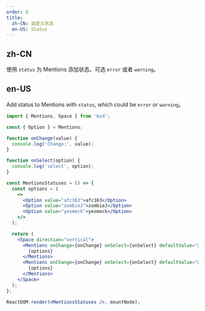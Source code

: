 ```yaml
---
order: 8
title:
  zh-CN: 自定义状态
  en-US: Status
---
```


## zh-CN

使用 `status` 为 Mentions 添加状态。可选 `error` 或者 `warning`。

## en-US

Add status to Mentions with `status`, which could be `error` or `warning`。

```jsx
import { Mentions, Space } from 'bsd';

const { Option } = Mentions;

function onChange(value) {
  console.log('Change:', value);
}

function onSelect(option) {
  console.log('select', option);
}

const MentionsStatuses = () => {
  const options = (
    <>
      <Option value="afc163">afc163</Option>
      <Option value="zombieJ">zombieJ</Option>
      <Option value="yesmeck">yesmeck</Option>
    </>
  );

  return (
    <Space direction="vertical">
      <Mentions onChange={onChange} onSelect={onSelect} defaultValue="@afc163" status="error">
        {options}
      </Mentions>
      <Mentions onChange={onChange} onSelect={onSelect} defaultValue="@afc163" status="warning">
        {options}
      </Mentions>
    </Space>
  );
};

ReactDOM.render(<MentionsStatuses />, mountNode);
```
